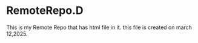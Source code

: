 # RemoteRepo.D
This is my Remote Repo that has html file in it.
this file is created on march 12,2025.
